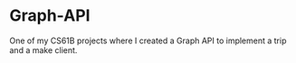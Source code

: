 # Graph-API
One of my CS61B projects where I created a Graph API to implement a trip and a make client.
